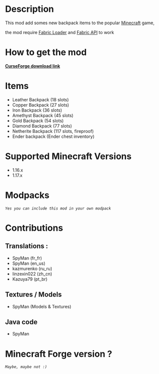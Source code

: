 # Description

This mod add somes new backpack items to the popular [Minecraft](http://minecraft.net) game,

the mod require [Fabric Loader](https://fabricmc.net/) and [Fabric API](https://www.curseforge.com/minecraft/mc-mods/fabric-api) to work

# How to get the mod

**[CurseForge download link](https://www.curseforge.com/minecraft/mc-mods/backpackmod)**

# Items

- Leather Backpack (18 slots)
- Copper Backpack (27 slots)
- Iron Backpack (36 slots)
- Amethyst Backpack (45 slots)
- Gold Backpack (54 slots)
- Diamond Backpack (77 slots)
- Netherite Backpack (117 slots, fireproof)
- Ender backpack (Ender chest inventory)

# Supported Minecraft Versions

- 1.16.x
- 1.17.x

# Modpacks

*`Yes you can include this mod in your own modpack`*

# Contributions

## Translations :

- SpyMan (fr_fr)
- SpyMan (en_us)
- kazmurenko (ru_ru)
- linzexin022 (zh_cn)
- Kazuya79 (pt_br)

## Textures / Models

- SpyMan (Models & Textures)

## Java code

- SpyMan

# Minecraft Forge version ?

*`Maybe, maybe not :)`*

